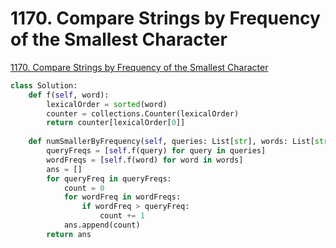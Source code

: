 # 1170. Compare Strings by Frequency of the Smallest Character

[1170. Compare Strings by Frequency of the Smallest Character](https://leetcode.com/problems/compare-strings-by-frequency-of-the-smallest-character/)

```python
class Solution:
    def f(self, word):
        lexicalOrder = sorted(word)
        counter = collections.Counter(lexicalOrder)
        return counter[lexicalOrder[0]]
    
    def numSmallerByFrequency(self, queries: List[str], words: List[str]) -> List[int]:
        queryFreqs = [self.f(query) for query in queries]
        wordFreqs = [self.f(word) for word in words]
        ans = []
        for queryFreq in queryFreqs:
            count = 0
            for wordFreq in wordFreqs:    
                if wordFreq > queryFreq:
                    count += 1
            ans.append(count)
        return ans
```

